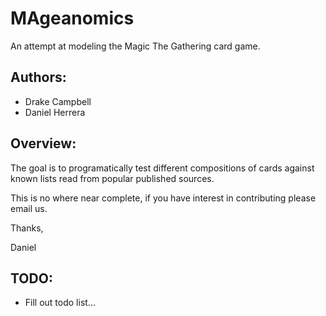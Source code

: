 # MAgeanomics
An attempt at modeling the Magic The Gathering card game.

## Authors:
* Drake Campbell
* Daniel Herrera

## Overview:
The goal is to programatically test different compositions of cards against known lists read from popular published sources.

This is no where near complete, if you have interest in contributing please email us.

Thanks,


Daniel

## TODO:
* Fill out todo list...


